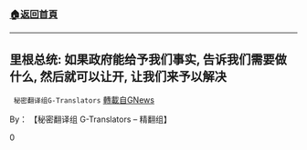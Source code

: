 ###  [:house:返回首頁](https://github.com/ourhimalayas/txt)
---

## 里根总统: 如果政府能给予我们事实, 告诉我们需要做什么, 然后就可以让开, 让我们来予以解决
` 秘密翻译组G-Translators` [轉載自GNews](https://gnews.org/zh-hans/734359/)

By： 【秘密翻译组 G-Translators – 精翻组】

0
